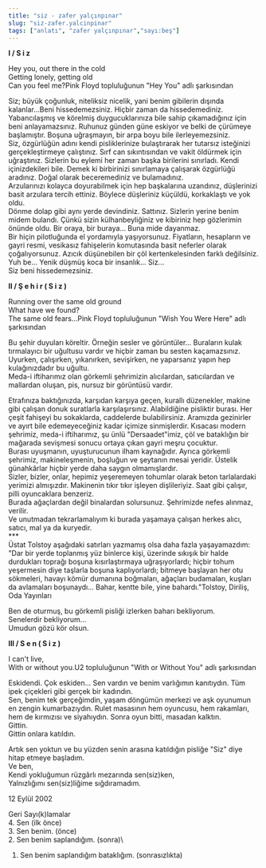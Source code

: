 ```yaml
---
title: "siz - zafer yalçınpınar"
slug: "siz-zafer.yalcinpinar"
tags: ["anlatı", "zafer yalçınpınar","sayı:beş"]
---
```


**I / S i z**

Hey you, out there in the cold\
Getting lonely, getting old\
Can you feel me?Pink Floyd topluluğunun "Hey You" adlı şarkısından

Siz; büyük çoğunluk, niteliksiz nicelik, yani benim gibilerin dışında
kalanlar...Beni hissedemezsiniz. Hiçbir zaman da hissedemediniz.
Yabancılaşmış ve körelmiş duygucuklarınıza bile sahip çıkamadığınız için
beni anlayamazsınız. Ruhunuz günden güne eskiyor ve belki de çürümeye
başlamıştır. Boşuna uğraşmayın, bir arpa boyu bile ilerleyemezsiniz.\
Siz, özgürlüğün adını kendi pisliklerinize bulaştırarak her tutarsız
isteğinizi gerçekleştirmeye çalıştınız. Sırf can sıkıntısından ve vakit
öldürmek için uğraştınız. Sizlerin bu eylemi her zaman başka birilerini
sınırladı. Kendi içinizdekileri bile. Demek ki birbirinizi sınırlamaya
çalışarak özgürlüğü aradınız. Doğal olarak beceremediniz ve
bulamadınız.\
Arzularınızı kolayca doyurabilmek için hep başkalarına uzandınız,
düşlerinizi basit arzulara tercih ettiniz. Böylece düşleriniz küçüldü,
korkaklaştı ve yok oldu.\
Dönme dolap gibi aynı yerde devindiniz. Sattınız. Sizlerin yerine benim
midem bulandı. Çünkü sizin külhanbeyliğiniz ve kibiriniz hep gözlerimin
önünde oldu. Bir oraya, bir buraya... Buna mide dayanmaz.\
Bir hiçin pilotluğunda el yordamıyla yaşıyorsunuz. Fiyatların,
hesapların ve gayri resmi, vesikasız fahişelerin komutasında basit
neferler olarak çoğalıyorsunuz. Azıcık düşünebilen bir çöl
kertenkelesinden farklı değilsiniz. Yuh be... Yenik düşmüş koca bir
insanlık... Siz...\
Siz beni hissedemezsiniz.

**II / Ş e h i r ( S i z )**

Running over the same old ground\
What have we found?\
The same old fears...Pink Floyd topluluğunun "Wish You Were Here" adlı
şarkısından

Bu şehir duyuları köreltir. Örneğin sesler ve görüntüler... Buraların
kulak tırmalayıcı bir uğultusu vardır ve hiçbir zaman bu sesten
kaçamazsınız. Uyurken, çalışırken, yıkanırken, sevişirken, ne yaparsanız
yapın hep kulağınızdadır bu uğultu.\
Meda-i iftiharımız olan görkemli şehrimizin alıcılardan, satıcılardan ve
mallardan oluşan, pis, nursuz bir görüntüsü vardır.

Etrafınıza baktığınızda, karşıdan karşıya geçen, kurallı düzenekler,
makine gibi çalışan donuk suratlarla karşılaşırsınız. Alabildiğine
pisliktir burası. Her çeşit fahişeyi bu sokaklarda, caddelerde
bulabilirsiniz. Aramızda gezinirler ve ayırt bile edemeyeceğiniz kadar
içimize sinmişlerdir. Kısacası modern şehrimiz, meda-i iftiharımız, şu
ünlü "Dersaadet"imiz, çöl ve bataklığın bir mağarada sevişmesi sonucu
ortaya çıkan gayri meşru çocuktur.\
Burası uyuşmanın, uyuşturucunun ilham kaynağıdır. Ayrıca görkemli
şehrimiz, makineleşmenin, boşluğun ve şeytanın mesai yeridir. Üstelik
günahkârlar hiçbir yerde daha saygın olmamışlardır.\
Sizler, bizler, onlar, hepimiz yeşeremeyen tohumlar olarak beton
tarlalardaki yerimizi almışızdır. Makinenin tıkır tıkır işleyen
dişlileriyiz. Saat gibi çalışır, pilli oyuncaklara benzeriz.\
Burada ağaçlardan değil binalardan solursunuz. Şehrimizde nefes alınmaz,
verilir.\
Ve unutmadan tekrarlamalıyım ki burada yaşamaya çalışan herkes alıcı,
satıcı, mal ya da kuryedir.\
\*\*\*\
Üstat Tolstoy aşağıdaki satırları yazmamış olsa daha fazla yaşayamazdım:
"Dar bir yerde toplanmış yüz binlerce kişi, üzerinde sıkışık bir halde
durdukları toprağı boşuna kısırlaştırmaya uğraşıyorlardı; hiçbir tohum
yeşermesin diye taşlarla boşuna kaplıyorlardı; bitmeye başlayan her otu
sökmeleri, havayı kömür dumanına boğmaları, ağaçları budamaları, kuşları
da avlamaları boşunaydı... Bahar, kentte bile, yine bahardı."Tolstoy,
Diriliş, Oda Yayınları

Ben de oturmuş, bu görkemli pisliği izlerken baharı bekliyorum.\
Senelerdir bekliyorum...\
Umudun gözü kör olsun.

**III / S e n ( S i z )**

I can't live,\
With or without you.U2 topluluğunun "With or Without You" adlı
şarkısından

Eskidendi. Çok eskiden... Sen vardın ve benim varlığımın kanıtıydın. Tüm
ipek çiçekleri gibi gerçek bir kadındın.\
Sen, benim tek gerçeğimdin, yaşam döngümün merkezi ve aşk oyunumun en
zengin kumarbazıydın. Rulet masasının hem oyuncusu, hem rakamları, hem
de kırmızısı ve siyahıydın. Sonra oyun bitti, masadan kalktın.\
Gittin.\
Gittin onlara katıldın.

Artık sen yoktun ve bu yüzden senin arasına katıldığın pisliğe "Siz"
diye hitap etmeye başladım.\
Ve ben,\
Kendi yokluğumun rüzgârlı mezarında sen(siz)ken,\
Yalnızlığımı sen(siz)liğime sığdıramadım.

12 Eylül 2002

Geri Sayı(k)lamalar\
4. Sen (ilk önce)\
3. Sen benim. (önce)\
2. Sen benim saplandığım. (sonra)\
1. Sen benim saplandığım bataklığım. (sonrasızlıkta)
